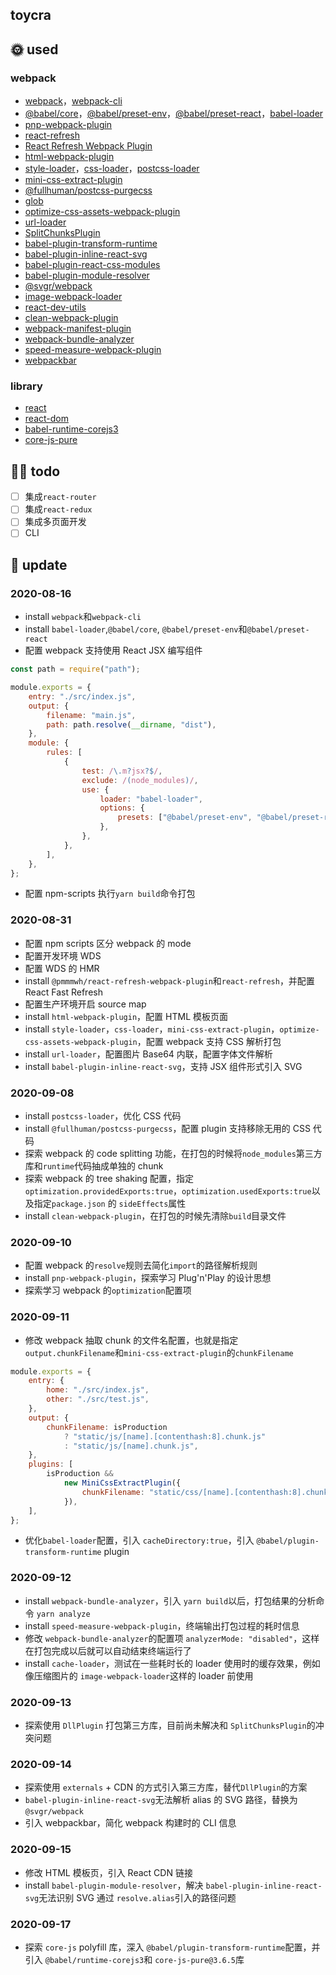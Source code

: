 ## toycra

## 🌞 used

### webpack

-   [webpack](https://github.com/webpack/webpack)，[webpack-cli](https://github.com/webpack/webpack-cli)
-   [@babel/core](https://babeljs.io/docs/en/core-packages)，[@babel/preset-env](https://babeljs.io/docs/en/babel-preset-env)，[@babel/preset-react](https://babeljs.io/docs/en/babel-preset-react)，[babel-loader](https://webpack.js.org/loaders/babel-loader/)
-   [pnp-webpack-plugin](https://github.com/arcanis/pnp-webpack-plugin)
-   [react-refresh](https://www.npmjs.com/package/react-refresh)
-   [React Refresh Webpack Plugin](https://github.com/pmmmwh/react-refresh-webpack-plugin/#react-refresh-webpack-plugin)
-   [html-webpack-plugin](https://github.com/jantimon/html-webpack-plugin)
-   [style-loader](https://github.com/webpack-contrib/style-loader)，[css-loader](https://github.com/webpack-contrib/css-loader)，[postcss-loader](https://github.com/webpack-contrib/postcss-loader)
-   [mini-css-extract-plugin](https://github.com/webpack-contrib/mini-css-extract-plugin)
-   [@fullhuman/postcss-purgecss](https://github.com/FullHuman/purgecss/tree/master/packages/postcss-purgecss)
-   [glob](https://github.com/isaacs/node-glob#readme)
-   [optimize-css-assets-webpack-plugin](https://github.com/NMFR/optimize-css-assets-webpack-plugin)
-   [url-loader](https://github.com/webpack-contrib/url-loader#options)
-   [SplitChunksPlugin](https://webpack.docschina.org/plugins/split-chunks-plugin/)
-   [babel-plugin-transform-runtime](https://babeljs.io/docs/en/babel-plugin-transform-runtime/#installation)
-   [babel-plugin-inline-react-svg](https://github.com/airbnb/babel-plugin-inline-react-svg)
-   [babel-plugin-react-css-modules](https://github.com/gajus/babel-plugin-react-css-modules)
-   [babel-plugin-module-resolver](https://github.com/tleunen/babel-plugin-module-resolver)
-   [@svgr/webpack](https://github.com/gregberge/svgr/tree/master/packages/webpack)
-   [image-webpack-loader](https://github.com/tcoopman/image-webpack-loader#image-webpack-loader)
-   [react-dev-utils](https://github.com/facebook/create-react-app/tree/master/packages/react-dev-utils)
-   [clean-webpack-plugin](https://github.com/johnagan/clean-webpack-plugin)
-   [webpack-manifest-plugin](https://github.com/danethurber/webpack-manifest-plugin)
-   [webpack-bundle-analyzer](https://github.com/webpack-contrib/webpack-bundle-analyzer)
-   [speed-measure-webpack-plugin](https://github.com/stephencookdev/speed-measure-webpack-plugin)
-   [webpackbar](https://github.com/nuxt/webpackbar)

### library

-   [react](https://github.com/facebook/react)
-   [react-dom](https://github.com/facebook/react/tree/master/packages/react-dom)
-   [babel-runtime-corejs3](https://github.com/babel/babel/tree/main/packages/babel-runtime-corejs3)
-   [core-js-pure](https://github.com/zloirock/core-js/tree/master/packages/core-js-pure)

## 👊🏻 todo

-   [ ] 集成`react-router`
-   [ ] 集成`react-redux`
-   [ ] 集成多页面开发
-   [ ] CLI

## 📅 update

### 2020-08-16

-   install `webpack`和`webpack-cli`
-   install `babel-loader`,`@babel/core`, `@babel/preset-env`和`@babel/preset-react`
-   配置 webpack 支持使用 React JSX 编写组件

```javascript
const path = require("path");

module.exports = {
	entry: "./src/index.js",
	output: {
		filename: "main.js",
		path: path.resolve(__dirname, "dist"),
	},
	module: {
		rules: [
			{
				test: /\.m?jsx?$/,
				exclude: /(node_modules)/,
				use: {
					loader: "babel-loader",
					options: {
						presets: ["@babel/preset-env", "@babel/preset-react"],
					},
				},
			},
		],
	},
};
```

-   配置 npm-scripts 执行`yarn build`命令打包

### 2020-08-31

-   配置 npm scripts 区分 webpack 的 mode
-   配置开发环境 WDS
-   配置 WDS 的 HMR
-   install `@pmmmwh/react-refresh-webpack-plugin`和`react-refresh`，并配置 React Fast Refresh
-   配置生产环境开启 source map
-   install `html-webpack-plugin`，配置 HTML 模板页面
-   install `style-loader`，`css-loader`，`mini-css-extract-plugin`，`optimize-css-assets-webpack-plugin`，配置 webpack 支持 CSS 解析打包
-   install `url-loader`，配置图片 Base64 内联，配置字体文件解析
-   install `babel-plugin-inline-react-svg`，支持 JSX 组件形式引入 SVG

### 2020-09-08

-   install `postcss-loader`，优化 CSS 代码
-   install `@fullhuman/postcss-purgecss`，配置 plugin 支持移除无用的 CSS 代码
-   探索 webpack 的 code splitting 功能，在打包的时候将`node_modules`第三方库和`runtime`代码抽成单独的 chunk
-   探索 webpack 的 tree shaking 配置，指定`optimization.providedExports:true`，`optimization.usedExports:true`以及指定`package.json` 的 `sideEffects`属性
-   install `clean-webpack-plugin`，在打包的时候先清除`build`目录文件

### 2020-09-10

-   配置 webpack 的`resolve`规则去简化`import`的路径解析规则
-   install `pnp-webpack-plugin`，探索学习 Plug'n'Play 的设计思想
-   探索学习 webpack 的`optimization`配置项

### 2020-09-11

-   修改 webpack 抽取 chunk 的文件名配置，也就是指定`output.chunkFilename`和`mini-css-extract-plugin`的`chunkFilename`

```javascript
module.exports = {
	entry: {
		home: "./src/index.js",
		other: "./src/test.js",
	},
	output: {
		chunkFilename: isProduction
			? "static/js/[name].[contenthash:8].chunk.js"
			: "static/js/[name].chunk.js",
	},
	plugins: [
		isProduction &&
			new MiniCssExtractPlugin({
				chunkFilename: "static/css/[name].[contenthash:8].chunk.css",
			}),
	],
};
```

-   优化`babel-loader`配置，引入 `cacheDirectory:true`，引入 `@babel/plugin-transform-runtime` plugin

### 2020-09-12

-   install `webpack-bundle-analyzer`，引入 `yarn build`以后，打包结果的分析命令 `yarn analyze`
-   install `speed-measure-webpack-plugin`，终端输出打包过程的耗时信息
-   修改 `webpack-bundle-analyzer`的配置项 `analyzerMode: "disabled"`，这样在打包完成以后就可以自动结束终端运行了
-   install `cache-loader`，测试在一些耗时长的 loader 使用时的缓存效果，例如像压缩图片的 `image-webpack-loader`这样的 loader 前使用

### 2020-09-13

-   探索使用 `DllPlugin` 打包第三方库，目前尚未解决和 `SplitChunksPlugin`的冲突问题

### 2020-09-14

-   探索使用 `externals` + CDN 的方式引入第三方库，替代`DllPlugin`的方案
-   `babel-plugin-inline-react-svg`无法解析 alias 的 SVG 路径，替换为`@svgr/webpack`
-   引入 webpackbar，简化 webpack 构建时的 CLI 信息

### 2020-09-15

-   修改 HTML 模板页，引入 React CDN 链接
-   install `babel-plugin-module-resolver`，解决 `babel-plugin-inline-react-svg`无法识别 SVG 通过 `resolve.alias`引入的路径问题

### 2020-09-17

-   探索 `core-js` polyfill 库，深入 `@babel/plugin-transform-runtime`配置，并引入 `@babel/runtime-corejs3`和 `core-js-pure@3.6.5`库

